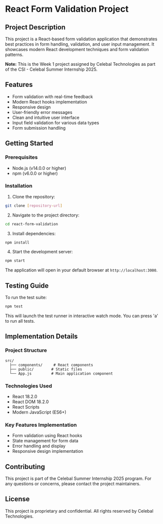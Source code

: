 # React Form Validation Project

## Project Description
This project is a React-based form validation application that demonstrates best practices in form handling, validation, and user input management. It showcases modern React development techniques and form validation patterns.

**Note:** This is the Week 1 project assigned by Celebal Technologies as part of the CSI - Celebal Summer Internship 2025.

## Features
- Form validation with real-time feedback
- Modern React hooks implementation
- Responsive design
- User-friendly error messages
- Clean and intuitive user interface
- Input field validation for various data types
- Form submission handling

## Getting Started

### Prerequisites
- Node.js (v14.0.0 or higher)
- npm (v6.0.0 or higher)

### Installation
1. Clone the repository:
```bash
git clone [repository-url]
```

2. Navigate to the project directory:
```bash
cd react-form-validation
```

3. Install dependencies:
```bash
npm install
```

4. Start the development server:
```bash
npm start
```

The application will open in your default browser at `http://localhost:3000`.

## Testing Guide
To run the test suite:
```bash
npm test
```

This will launch the test runner in interactive watch mode. You can press 'a' to run all tests.

## Implementation Details

### Project Structure
```
src/
  ├── components/     # React components
  ├── public/        # Static files
  └── App.js         # Main application component
```

### Technologies Used
- React 18.2.0
- React DOM 18.2.0
- React Scripts
- Modern JavaScript (ES6+)

### Key Features Implementation
- Form validation using React hooks
- State management for form data
- Error handling and display
- Responsive design implementation

## Contributing
This project is part of the Celebal Summer Internship 2025 program. For any questions or concerns, please contact the project maintainers.

## License
This project is proprietary and confidential. All rights reserved by Celebal Technologies. 
